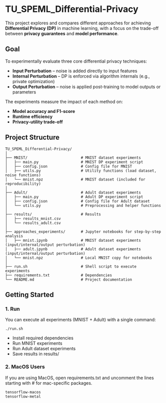 # TU_SPEML_Differential-Privacy

This project explores and compares different approaches for achieving **Differential Privacy (DP)** in machine learning, with a focus on the trade-off between **privacy guarantees** and **model performance**.

## Goal

To experimentally evaluate three core differential privacy techniques:

* **Input Perturbation** – noise is added directly to input features
* **Internal Perturbation** – DP is enforced via algorithm internals (e.g., private optimization)
* **Output Perturbation** – noise is applied post-training to model outputs or parameters

The experiments measure the impact of each method on:

* **Model accuracy and F1-score**
* **Runtime efficiency**
* **Privacy-utility trade-off**

## Project Structure
```
TU_SPEML_Differential-Privacy/
│
├── MNIST/                        # MNIST dataset experiments
│   ├── main.py                   # MNIST DP experiment script
│   ├── config.json               # Config file for MNIST
│   ├── utils.py                  # Utility functions (load dataset, noise functions)
│   └── mnist.npz                 # MNIST dataset (included for reproducibility)
│
├── Adult/                        # Adult dataset experiments
│   ├── main.py                   # Adult DP experiment script
│   ├── config.json               # Config file for Adult dataset
│   └── utils.py                  # Preprocessing and helper functions
│
├── results/                      # Results
│   ├── results_mnist.csv
│   └── results_adult.csv
│
├── approaches_experiments/       # Jupyter notebooks for step-by-step analysis
│   ├── mnist.ipynb               # MNIST dataset experiments (input/internal/output perturbation)
│   ├── adult.ipynb               # Adult dataset experiments (input/internal/output perturbation)
│   └── mnist.npz                 # Local MNIST copy for notebooks
│
├── run.sh                        # Shell script to execute experiments
├── requirements.txt              # Dependencies
└── README.md                     # Project documentation
```

## Getting Started

### 1. Run  
You can execute all experiments (MNIST + Adult) with a single command:
```
./run.sh
```
- Install required dependencies  
- Run MNIST experiments  
- Run Adult dataset experiments  
- Save results in results/

### 2. MacOS Users  
If you are using MacOS, open requirements.txt and uncomment the lines starting with # for mac-specific packages.
```
tensorflow-macos
tensorflow-metal
```
